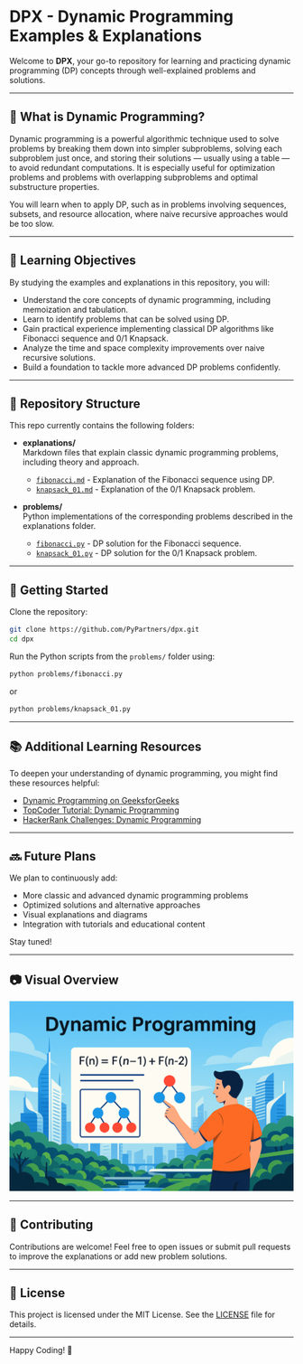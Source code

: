 # DPX - Dynamic Programming Examples & Explanations

Welcome to **DPX**, your go-to repository for learning and practicing dynamic programming (DP) concepts through well-explained problems and solutions.

---

## 🤔 What is Dynamic Programming?

Dynamic programming is a powerful algorithmic technique used to solve problems by breaking them down into simpler subproblems, solving each subproblem just once, and storing their solutions — usually using a table — to avoid redundant computations. It is especially useful for optimization problems and problems with overlapping subproblems and optimal substructure properties.

You will learn when to apply DP, such as in problems involving sequences, subsets, and resource allocation, where naive recursive approaches would be too slow.

---

## 🎯 Learning Objectives

By studying the examples and explanations in this repository, you will:

- Understand the core concepts of dynamic programming, including memoization and tabulation.
- Learn to identify problems that can be solved using DP.
- Gain practical experience implementing classical DP algorithms like Fibonacci sequence and 0/1 Knapsack.
- Analyze the time and space complexity improvements over naive recursive solutions.
- Build a foundation to tackle more advanced DP problems confidently.

---

## 📂 Repository Structure

This repo currently contains the following folders:

- **explanations/**  
  Markdown files that explain classic dynamic programming problems, including theory and approach.  
  - [`fibonacci.md`](https://github.com/PyPartners/dpx/blob/main/explanations/fibonacci.md) - Explanation of the Fibonacci sequence using DP.  
  - [`knapsack_01.md`](https://github.com/PyPartners/dpx/blob/main/explanations/knapsack_01.md) - Explanation of the 0/1 Knapsack problem.

- **problems/**  
  Python implementations of the corresponding problems described in the explanations folder.  
  - [`fibonacci.py`](https://github.com/PyPartners/dpx/blob/main/problems/fibonacci.py) - DP solution for the Fibonacci sequence.  
  - [`knapsack_01.py`](https://github.com/PyPartners/dpx/blob/main/problems/knapsack_01.py) - DP solution for the 0/1 Knapsack problem.

---

## 🚀 Getting Started

Clone the repository:

```bash
git clone https://github.com/PyPartners/dpx.git
cd dpx
````

Run the Python scripts from the `problems/` folder using:

```bash
python problems/fibonacci.py
```

or

```bash
python problems/knapsack_01.py
```

---

## 📚 Additional Learning Resources

To deepen your understanding of dynamic programming, you might find these resources helpful:

* [Dynamic Programming on GeeksforGeeks](https://www.geeksforgeeks.org/dynamic-programming/)
* [TopCoder Tutorial: Dynamic Programming](https://www.topcoder.com/thrive/articles/Dynamic%20Programming:%20From%20Novice%20to%20Advanced)
* [HackerRank Challenges: Dynamic Programming](https://www.hackerrank.com/domains/algorithms/dynamic-programming)

---

## 🔜 Future Plans

We plan to continuously add:

* More classic and advanced dynamic programming problems
* Optimized solutions and alternative approaches
* Visual explanations and diagrams
* Integration with tutorials and educational content

Stay tuned!

---

## 📷 Visual Overview

![Dynamic Programming Illustration](https://raw.githubusercontent.com/PyPartners/dpx/main/assets/dp_illustration.png)

---

## 🤝 Contributing

Contributions are welcome! Feel free to open issues or submit pull requests to improve the explanations or add new problem solutions.

---

## 📄 License

This project is licensed under the MIT License. See the [LICENSE](LICENSE) file for details.

---

Happy Coding! 🚀
